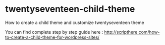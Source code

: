 # twentyseventeen-child-theme
How to create a child theme and customize twentyseventeen theme

You can find complete step by step guide here : http://scripthere.com/how-to-create-a-child-theme-for-wordpress-sites/
